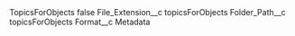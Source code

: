 <?xml version="1.0" encoding="UTF-8"?>
<CustomMetadata xmlns="http://soap.sforce.com/2006/04/metadata" xmlns:xsi="http://www.w3.org/2001/XMLSchema-instance" xmlns:xsd="http://www.w3.org/2001/XMLSchema">
    <label>TopicsForObjects</label>
    <protected>false</protected>
    <values>
        <field>File_Extension__c</field>
        <value xsi:type="xsd:string">topicsForObjects</value>
    </values>
    <values>
        <field>Folder_Path__c</field>
        <value xsi:type="xsd:string">topicsForObjects</value>
    </values>
    <values>
        <field>Format__c</field>
        <value xsi:type="xsd:string">Metadata</value>
    </values>
</CustomMetadata>
